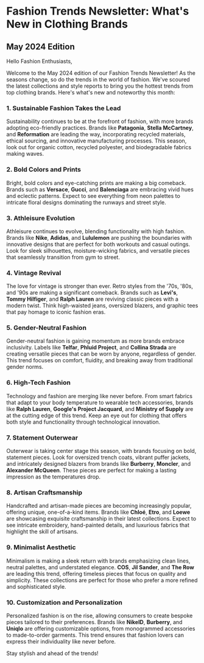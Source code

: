 # Fashion Trends Newsletter: What's New in Clothing Brands

## May 2024 Edition

Hello Fashion Enthusiasts,

Welcome to the May 2024 edition of our Fashion Trends Newsletter! As the seasons change, so do the trends in the world of fashion. We've scoured the latest collections and style reports to bring you the hottest trends from top clothing brands. Here's what's new and noteworthy this month:

### 1. Sustainable Fashion Takes the Lead

Sustainability continues to be at the forefront of fashion, with more brands adopting eco-friendly practices. Brands like **Patagonia**, **Stella McCartney**, and **Reformation** are leading the way, incorporating recycled materials, ethical sourcing, and innovative manufacturing processes. This season, look out for organic cotton, recycled polyester, and biodegradable fabrics making waves.

### 2. Bold Colors and Prints

Bright, bold colors and eye-catching prints are making a big comeback. Brands such as **Versace**, **Gucci**, and **Balenciaga** are embracing vivid hues and eclectic patterns. Expect to see everything from neon palettes to intricate floral designs dominating the runways and street style.

### 3. Athleisure Evolution

Athleisure continues to evolve, blending functionality with high fashion. Brands like **Nike**, **Adidas**, and **Lululemon** are pushing the boundaries with innovative designs that are perfect for both workouts and casual outings. Look for sleek silhouettes, moisture-wicking fabrics, and versatile pieces that seamlessly transition from gym to street.

### 4. Vintage Revival

The love for vintage is stronger than ever. Retro styles from the '70s, '80s, and '90s are making a significant comeback. Brands such as **Levi's**, **Tommy Hilfiger**, and **Ralph Lauren** are reviving classic pieces with a modern twist. Think high-waisted jeans, oversized blazers, and graphic tees that pay homage to iconic fashion eras.

### 5. Gender-Neutral Fashion

Gender-neutral fashion is gaining momentum as more brands embrace inclusivity. Labels like **Telfar**, **Phluid Project**, and **Collina Strada** are creating versatile pieces that can be worn by anyone, regardless of gender. This trend focuses on comfort, fluidity, and breaking away from traditional gender norms.

### 6. High-Tech Fashion

Technology and fashion are merging like never before. From smart fabrics that adapt to your body temperature to wearable tech accessories, brands like **Ralph Lauren**, **Google's Project Jacquard**, and **Ministry of Supply** are at the cutting edge of this trend. Keep an eye out for clothing that offers both style and functionality through technological innovation.

### 7. Statement Outerwear

Outerwear is taking center stage this season, with brands focusing on bold, statement pieces. Look for oversized trench coats, vibrant puffer jackets, and intricately designed blazers from brands like **Burberry**, **Moncler**, and **Alexander McQueen**. These pieces are perfect for making a lasting impression as the temperatures drop.

### 8. Artisan Craftsmanship

Handcrafted and artisan-made pieces are becoming increasingly popular, offering unique, one-of-a-kind items. Brands like **Chloé**, **Etro**, and **Loewe** are showcasing exquisite craftsmanship in their latest collections. Expect to see intricate embroidery, hand-painted details, and luxurious fabrics that highlight the skill of artisans.

### 9. Minimalist Aesthetic

Minimalism is making a sleek return with brands emphasizing clean lines, neutral palettes, and understated elegance. **COS**, **Jil Sander**, and **The Row** are leading this trend, offering timeless pieces that focus on quality and simplicity. These collections are perfect for those who prefer a more refined and sophisticated style.

### 10. Customization and Personalization

Personalized fashion is on the rise, allowing consumers to create bespoke pieces tailored to their preferences. Brands like **NikeID**, **Burberry**, and **Uniqlo** are offering customizable options, from monogrammed accessories to made-to-order garments. This trend ensures that fashion lovers can express their individuality like never before.

Stay stylish and ahead of the trends!